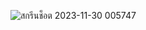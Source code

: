![สกรีนช็อต 2023-11-30 005747](https://github.com/KritGG/ShopStore-Database-Web/assets/155511585/a21038e5-3e5c-427d-a6d6-728c47203e2d)
